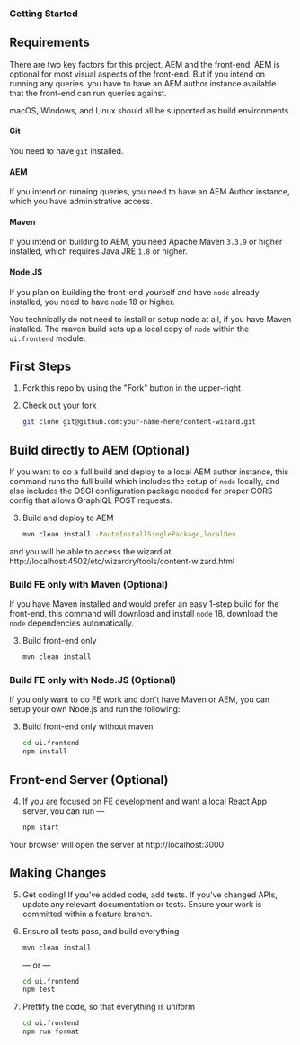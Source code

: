 ### Getting Started

## Requirements

There are two key factors for this project, AEM and the front-end. AEM is 
optional for most visual aspects of the front-end. But if you intend on running
any queries, you have to have an AEM author instance available that the front-end
can run queries against.

macOS, Windows, and Linux should all be supported as build environments.

#### Git

You need to have `git` installed.

#### AEM 

If you intend on running queries, you need to have an AEM Author instance, which you have administrative access.

#### Maven

If you intend on building to AEM, you need Apache Maven `3.3.9` or higher installed, 
which requires Java JRE `1.8` or higher.

#### Node.JS

If you plan on building the front-end yourself and have `node` already installed, you
need to have `node` 18 or higher.

You technically do not need to install or setup node at all, if you have Maven installed.
The maven build sets up a local copy of `node` within the `ui.frontend` module.


## First Steps

1. Fork this repo by using the "Fork" button in the upper-right

2. Check out your fork

   ```sh
   git clone git@github.com:your-name-here/content-wizard.git
   ```


## Build directly to AEM (Optional)

If you want to do a full build and deploy to a local AEM author instance, this command
runs the full build which includes the setup of `node` locally, and also includes the 
OSGI configuration package needed for proper CORS config that allows GraphiQL POST requests.

3. Build and deploy to AEM

   ```sh
   mvn clean install -PautoInstallSinglePackage,localDev
   ```

and you will be able to access the wizard at 
http://localhost:4502/etc/wizardry/tools/content-wizard.html

### Build FE only with Maven (Optional)

If you have Maven installed and would prefer an easy 1-step build for the front-end, 
this command will download and install `node` 18, download the `node` dependencies
automatically.

3. Build front-end only

   ```sh
   mvn clean install
   ```

### Build FE only with Node.JS (Optional)

If you only want to do FE work and don't have Maven or AEM, you can setup your own Node.js
and run the following:

3. Build front-end only without maven

   ```sh
   cd ui.frontend
   npm install
   ```

## Front-end Server (Optional)

4. If you are focused on FE development and want a local React App server, you can run —

   ```sh
   npm start
   ```

Your browser will open the server at http://localhost:3000

##  Making Changes

5. Get coding! If you've added code, add tests. If you've changed APIs, update
   any relevant documentation or tests. Ensure your work is committed within a
   feature branch.

6. Ensure all tests pass, and build everything

   ```sh
   mvn clean install
   ```

   — or —

   ```sh
   cd ui.frontend
   npm test
   ```

7. Prettify the code, so that everything is uniform

   ```sh
   cd ui.frontend
   npm run format
   ```